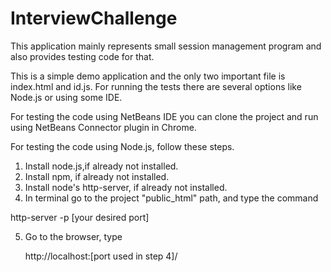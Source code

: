 # InterviewChallenge

This application mainly represents small session management program and also provides testing code for that.

This is a simple demo application and the only two important file is index.html and id.js. 
For running the tests there are several options like Node.js or using some IDE.


For testing the code using NetBeans IDE you can clone the project and run using NetBeans Connector plugin in Chrome. 

For testing the code using Node.js, follow these steps.

 1. Install node.js,if already not installed.
 2. Install npm, if already not installed.
 3. Install node's http-server, if already not installed.
 4. In terminal go to the project "public_html" path, and type the command

   http-server -p [your desired port]

 5. Go to the browser, type

    http://localhost:[port used in step 4]/
